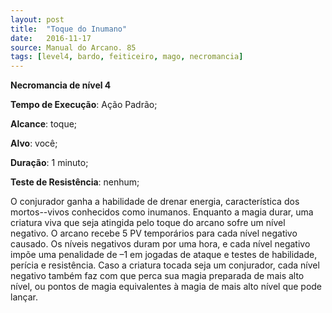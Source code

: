 ```yaml
---
layout: post
title:  "Toque do Inumano"
date:   2016-11-17
source: Manual do Arcano. 85
tags: [level4, bardo, feiticeiro, mago, necromancia]
---
```


**Necromancia de nível 4**

**Tempo de Execução**: Ação Padrão;

**Alcance**: toque;

**Alvo**:  você;

**Duração**: 1 minuto;

**Teste de Resistência**: nenhum;

O conjurador ganha a habilidade de 
drenar energia, característica dos mortos--vivos conhecidos como inumanos. Enquanto a magia durar, uma criatura viva 
que seja atingida pelo toque do arcano 
sofre um nível negativo. O arcano recebe 
5 PV temporários para cada nível negativo causado. Os níveis negativos duram 
por uma hora, e cada nível negativo impõe uma penalidade de –1 em jogadas de 
ataque e testes de habilidade, perícia e resistência. Caso a criatura tocada seja um 
conjurador, cada nível negativo também 
faz com que perca sua magia preparada 
de mais alto nível, ou pontos de magia 
equivalentes à magia de mais alto nível 
que pode lançar.